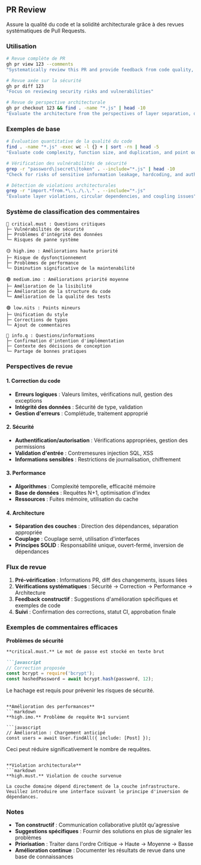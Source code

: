 ## PR Review

Assure la qualité du code et la solidité architecturale grâce à des revues systématiques de Pull Requests.

### Utilisation

```bash
# Revue complète de PR
gh pr view 123 --comments
"Systematically review this PR and provide feedback from code quality, security, and architecture perspectives"

# Revue axée sur la sécurité
gh pr diff 123
"Focus on reviewing security risks and vulnerabilities"

# Revue de perspective architecturale
gh pr checkout 123 && find . -name "*.js" | head -10
"Evaluate the architecture from the perspectives of layer separation, dependencies, and SOLID principles"
```

### Exemples de base

```bash
# Évaluation quantitative de la qualité du code
find . -name "*.js" -exec wc -l {} + | sort -rn | head -5
"Evaluate code complexity, function size, and duplication, and point out improvements"

# Vérification des vulnérabilités de sécurité
grep -r "password\|secret\|token" . --include="*.js" | head -10
"Check for risks of sensitive information leakage, hardcoding, and authentication bypass"

# Détection de violations architecturales
grep -r "import.*from.*\.\./\.\." . --include="*.js"
"Evaluate layer violations, circular dependencies, and coupling issues"
```

### Système de classification des commentaires

```
🔴 critical.must : Questions critiques
├─ Vulnérabilités de sécurité
├─ Problèmes d'intégrité des données
└─ Risques de panne système

🟡 high.imo : Améliorations haute priorité
├─ Risque de dysfonctionnement
├─ Problèmes de performance
└─ Diminution significative de la maintenabilité

🟢 medium.imo : Améliorations priorité moyenne
├─ Amélioration de la lisibilité
├─ Amélioration de la structure du code
└─ Amélioration de la qualité des tests

🟢 low.nits : Points mineurs
├─ Unification du style
├─ Corrections de typos
└─ Ajout de commentaires

🔵 info.q : Questions/informations
├─ Confirmation d'intention d'implémentation
├─ Contexte des décisions de conception
└─ Partage de bonnes pratiques
```

### Perspectives de revue

#### 1. Correction du code

- **Erreurs logiques** : Valeurs limites, vérifications null, gestion des exceptions
- **Intégrité des données** : Sécurité de type, validation
- **Gestion d'erreurs** : Complétude, traitement approprié

#### 2. Sécurité

- **Authentification/autorisation** : Vérifications appropriées, gestion des permissions
- **Validation d'entrée** : Contremesures injection SQL, XSS
- **Informations sensibles** : Restrictions de journalisation, chiffrement

#### 3. Performance

- **Algorithmes** : Complexité temporelle, efficacité mémoire
- **Base de données** : Requêtes N+1, optimisation d'index
- **Ressources** : Fuites mémoire, utilisation du cache

#### 4. Architecture

- **Séparation des couches** : Direction des dépendances, séparation appropriée
- **Couplage** : Couplage serré, utilisation d'interfaces
- **Principes SOLID** : Responsabilité unique, ouvert-fermé, inversion de dépendances

### Flux de revue

1. **Pré-vérification** : Informations PR, diff des changements, issues liées
2. **Vérifications systématiques** : Sécurité → Correction → Performance → Architecture
3. **Feedback constructif** : Suggestions d'amélioration spécifiques et exemples de code
4. **Suivi** : Confirmation des corrections, statut CI, approbation finale

### Exemples de commentaires efficaces

**Problèmes de sécurité**

```markdown
**critical.must.** Le mot de passe est stocké en texte brut

```javascript
// Correction proposée
const bcrypt = require('bcrypt');
const hashedPassword = await bcrypt.hash(password, 12);
```

Le hachage est requis pour prévenir les risques de sécurité.

```

**Amélioration des performances**
```markdown
**high.imo.** Problème de requête N+1 survient

```javascript
// Amélioration : Chargement anticipé
const users = await User.findAll({ include: [Post] });
```

Ceci peut réduire significativement le nombre de requêtes.

```

**Violation architecturale**
```markdown
**high.must.** Violation de couche survenue

La couche domaine dépend directement de la couche infrastructure.
Veuillez introduire une interface suivant le principe d'inversion de dépendances.
```

### Notes

- **Ton constructif** : Communication collaborative plutôt qu'agressive
- **Suggestions spécifiques** : Fournir des solutions en plus de signaler les problèmes
- **Priorisation** : Traiter dans l'ordre Critique → Haute → Moyenne → Basse
- **Amélioration continue** : Documenter les résultats de revue dans une base de connaissances
